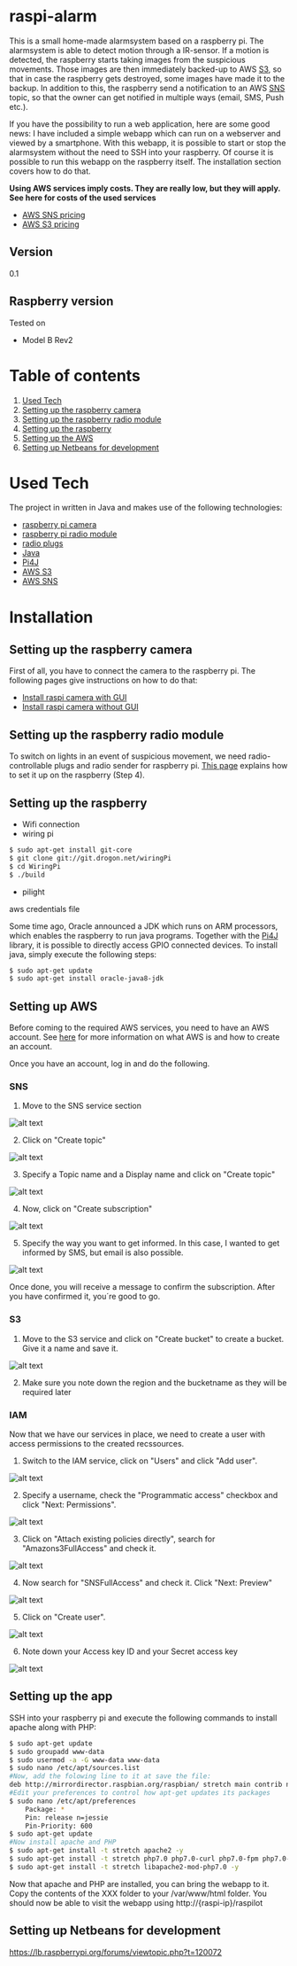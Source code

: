 # raspi-alarm

This is a small home-made alarmsystem based on a raspberry pi. The alarmsystem is 
able to detect motion through a IR-sensor. If a motion is detected, the raspberry 
starts taking images from the suspicious movements. Those images are then immediately 
backed-up to AWS [S3](https://aws.amazon.com/de/s3/), so that in case the raspberry 
gets destroyed, some images have made it to the backup. In addition to this, the 
raspberry send a notification to an AWS [SNS](https://aws.amazon.com/sns/?nc1=h_ls) 
topic, so that the owner can get notified in multiple ways (email, SMS, Push etc.).

If you have the possibility to run a web application, here are some good news:
I have included a simple webapp which can run on a webserver and viewed by a 
smartphone. With this webapp, it is possible to start or stop the alarmsystem 
without the need to SSH into your raspberry.
Of course it is possible to run this webapp on the raspberry itself. The installation section covers how to do that.

**Using AWS services imply costs. They are really low, but they will apply. See here for costs of the used services**
- [AWS SNS pricing](https://aws.amazon.com/sns/pricing/)
- [AWS S3 pricing](https://aws.amazon.com/sns/pricing/)

## Version
0.1

## Raspberry version
Tested on
- Model B Rev2

# Table of contents


1. [Used Tech](#technology)
2. [Setting up the raspberry camera](#camera)
3. [Setting up the raspberry radio module](#radio)
4. [Setting up the raspberry](#raspberry)
5. [Setting up the AWS](#aws)
6. [Setting up Netbeans for development](#netbeans)


# Used Tech<a name="technology"></a>

The project in written in Java and makes use of the following technologies:

- [raspberry pi camera](https://www.amazon.com/s/ref=nb_sb_noss_1?url=search-alias%3Daps&field-keywords=raspberry+pi+camera)
- [raspberry pi radio module](https://www.amazon.co.uk/gp/product/B01H2D2RH6/ref=as_li_tl?ie=UTF8&camp=1634&creative=6738&creativeASIN=B01H2D2RH6&linkCode=as2&tag=georgsinstr-21&linkId=b1422bd32f192f82a35523f0646ba708)
- [radio plugs](https://www.amazon.de/gp/product/B002UJKW7K/ref=oh_aui_search_detailpage?ie=UTF8&psc=1)
- [Java](https://www.java.com/)
- [Pi4J](http://pi4j.com/)
- [AWS S3](https://aws.amazon.com/de/s3/)
- [AWS SNS](https://aws.amazon.com/sns/?nc1=h_ls)


# Installation

## Setting up the raspberry camera<a name="camera"></a>
First of all, you have to connect the camera to the raspberry pi. The following pages give instructions on how to do that:
- [Install raspi camera with GUI](https://projects.raspberrypi.org/en/projects/getting-started-with-picamera/4)
- [Install raspi camera without GUI](https://www.raspberrypi.org/documentation/configuration/camera.md)

## Setting up the raspberry radio module<a name="radio"></a>
To switch on lights in an event of suspicious movement, we need radio-controllable plugs and radio sender for raspberry pi. [This page](https://www.instructables.com/id/Super-Simple-Raspberry-Pi-433MHz-Home-Automation/) explains how to set it up on the raspberry (Step 4).

## Setting up the raspberry<a name="raspberry"></a>

- Wifi connection
- wiring pi

```sh
$ sudo apt-get install git-core 
$ git clone git://git.drogon.net/wiringPi
$ cd WiringPi
$ ./build
```
- pilight

aws credentials file

Some time ago, Oracle announced a JDK which runs on ARM processors, which enables
the raspberry to run java programs. Together with the [Pi4J](http://pi4j.com/) 
library, it is possible to directly access GPIO connected devices. To install java, 
simply execute the following steps:

```sh
$ sudo apt-get update 
$ sudo apt-get install oracle-java8-jdk
```

## Setting up AWS<a name="aws"></a>
Before coming to the required AWS services, you need to have an AWS account. See [here](https://aws.amazon.com/what-is-aws/) for more information on what AWS is and how to create an account.

Once you have an account, log in and do the following.

### SNS
1. Move to the SNS service section

![alt text](https://github.com/ellistheellice/alarmsystem/blob/master/doc/images/aws/sns/1.png)

2. Click on "Create topic"

![alt text](https://github.com/ellistheellice/alarmsystem/blob/master/doc/images/aws/sns/2.PNG)

3. Specify a Topic name and a Display name and click on "Create topic"

![alt text](https://github.com/ellistheellice/alarmsystem/blob/master/doc/images/aws/sns/3.PNG)

4. Now, click on "Create subscription"

![alt text](https://github.com/ellistheellice/alarmsystem/blob/master/doc/images/aws/sns/4.png)

5. Specify the way you want to get informed. In this case, I wanted to get informed by SMS, but email is also possible. 

![alt text](https://github.com/ellistheellice/alarmsystem/blob/master/doc/images/aws/sns/5.png)

Once done, you will receive a message to confirm the subscription. After you have confirmed it, you´re good to go.

### S3

1. Move to the S3 service and click on "Create bucket" to create a bucket. Give it a name and save it.

![alt text](https://github.com/ellistheellice/alarmsystem/blob/master/doc/images/aws/s3/1.png)

2. Make sure you note down the region and the bucketname as they will be required later

### IAM

Now that we have our services in place, we need to create a user with access permissions to the created recssources.

1. Switch to the IAM service, click on "Users" and click "Add user".

![alt text](https://github.com/ellistheellice/alarmsystem/blob/master/doc/images/aws/iam/2.PNG)

2. Specify a username, check the "Programmatic access" checkbox and click "Next: Permissions".

![alt text](https://github.com/ellistheellice/alarmsystem/blob/master/doc/images/aws/iam/3.PNG)


3. Click on "Attach existing policies directly", search for "Amazons3FullAccess" and check it. 

![alt text](https://github.com/ellistheellice/alarmsystem/blob/master/doc/images/aws/iam/4.PNG)


4. Now search for "SNSFullAccess" and check it. Click "Next: Preview"

![alt text](https://github.com/ellistheellice/alarmsystem/blob/master/doc/images/aws/iam/5.PNG)

5. Click on "Create user".

![alt text](https://github.com/ellistheellice/alarmsystem/blob/master/doc/images/aws/iam/6.PNG)

6. Note down your Access key ID and your Secret access key

![alt text](https://github.com/ellistheellice/alarmsystem/blob/master/doc/images/aws/iam/7.PNG)


## Setting up the app
SSH into your raspberry pi and execute the following commands to install apache 
along with PHP:

```sh
$ sudo apt-get update
$ sudo groupadd www-data
$ sudo usermod -a -G www-data www-data
$ sudo nano /etc/apt/sources.list
#Now, add the folowing line to it at save the file:
deb http://mirrordirector.raspbian.org/raspbian/ stretch main contrib non-free rpi
#Edit your preferences to control how apt-get updates its packages
$ sudo nano /etc/apt/preferences
    Package: *
    Pin: release n=jessie
    Pin-Priority: 600
$ sudo apt-get update
#Now install apache and PHP
$ sudo apt-get install -t stretch apache2 -y
$ sudo apt-get install -t stretch php7.0 php7.0-curl php7.0-fpm php7.0-cli php7.0-opcache php7.0-json -y
$ sudo apt-get install -t stretch libapache2-mod-php7.0 -y
```
Now that apache and PHP are installed, you can bring the webapp to it. Copy the contents of the XXX folder to your /var/www/html folder. You should now be able to visit the webapp using http://{raspi-ip}/raspilot

## Setting up Netbeans for development<a name="netbeans"></a>


https://lb.raspberrypi.org/forums/viewtopic.php?t=120072
